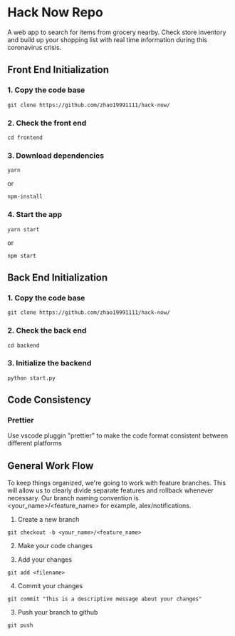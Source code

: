 # Hack Now Repo

A web app to search for items from grocery nearby. Check store inventory and build up your shopping list with real time information during this coronavirus crisis.

## Front End Initialization

### 1. Copy the code base

```
git clone https://github.com/zhao19991111/hack-now/
```

### 2. Check the front end

```
cd frontend
```

### 3. Download dependencies

```
yarn
```

or

```
npm-install
```

### 4. Start the app

```
yarn start
```

or

```
npm start
```

## Back End Initialization

### 1. Copy the code base

```
git clone https://github.com/zhao19991111/hack-now/
```

### 2. Check the back end

```
cd backend
```

### 3. Initialize the backend

```
python start.py
```

## Code Consistency

### Prettier

Use vscode pluggin "prettier" to make the code format consistent between different platforms

## General Work Flow

To keep things organized, we're going to work with feature branches. This will allow us to clearly divide separate features and rollback whenever necessary. Our branch naming convention is <your_name>/<feature_name> for example, alex/notifications.

1. Create a new branch

```
git checkout -b <your_name>/<feature_name>
```

2. Make your code changes

3. Add your changes

```
git add <filename>
```

4. Commit your changes

```
git commit "This is a descriptive message about your changes"
```

3. Push your branch to github

```
git push
```
